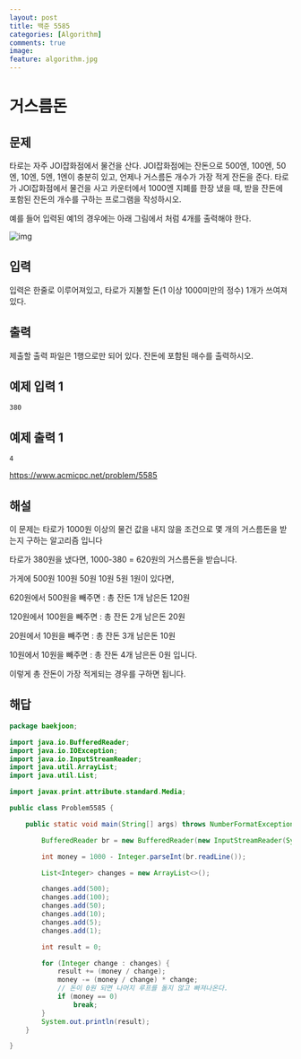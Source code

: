 ```yaml
---
layout: post
title: 백준 5585
categories: [Algorithm]
comments: true
image:
feature: algorithm.jpg
---
```

# 거스름돈

## 문제

타로는 자주 JOI잡화점에서 물건을 산다. JOI잡화점에는 잔돈으로 500엔, 100엔, 50엔, 10엔, 5엔, 1엔이 충분히 있고, 언제나 거스름돈 개수가 가장 적게 잔돈을 준다. 타로가 JOI잡화점에서 물건을 사고 카운터에서 1000엔 지폐를 한장 냈을 때, 받을 잔돈에 포함된 잔돈의 개수를 구하는 프로그램을 작성하시오.

예를 들어 입력된 예1의 경우에는 아래 그림에서 처럼 4개를 출력해야 한다.

![img](https://onlinejudgeimages.s3-ap-northeast-1.amazonaws.com/problem/5585/1.png)

## 입력

입력은 한줄로 이루어져있고, 타로가 지불할 돈(1 이상 1000미만의 정수) 1개가 쓰여져있다.

## 출력

제출할 출력 파일은 1행으로만 되어 있다. 잔돈에 포함된 매수를 출력하시오.



## 예제 입력 1

```
380
```

## 예제 출력 1

```
4
```

https://www.acmicpc.net/problem/5585

## 해설

이 문제는 타로가 1000원 이상의 물건 값을 내지 않을 조건으로 몇 개의 거스름돈을 받는지 구하는 알고리즘 입니다

타로가 380원을 냈다면, 1000-380 = 620원의 거스름돈을 받습니다. 

가게에 500원 100원 50원 10원 5원 1원이 있다면, 

620원에서 500원을 빼주면 : 총 잔돈 1개 남은돈 120원 

120원에서 100원을 빼주면 :  총 잔돈 2개 남은돈 20원 

20원에서 10원을 빼주면 : 총 잔돈 3개 남은돈 10원

10원에서 10원을 빼주면 : 총 잔돈 4개 남은돈 0원 입니다. 

이렇게 총 잔돈이 가장 적게되는 경우를 구하면 됩니다.

## 해답

```java
package baekjoon;

import java.io.BufferedReader;
import java.io.IOException;
import java.io.InputStreamReader;
import java.util.ArrayList;
import java.util.List;

import javax.print.attribute.standard.Media;

public class Problem5585 {

	public static void main(String[] args) throws NumberFormatException, IOException {

		BufferedReader br = new BufferedReader(new InputStreamReader(System.in));

		int money = 1000 - Integer.parseInt(br.readLine());

		List<Integer> changes = new ArrayList<>();

		changes.add(500);
		changes.add(100);
		changes.add(50);
		changes.add(10);
		changes.add(5);
		changes.add(1);

		int result = 0;

		for (Integer change : changes) {
			result += (money / change);
			money -= (money / change) * change;
			// 돈이 0원 되면 나머지 루프를 돌지 않고 빠져나온다.
			if (money == 0)
				break;
		}
		System.out.println(result);
	}

}

```

